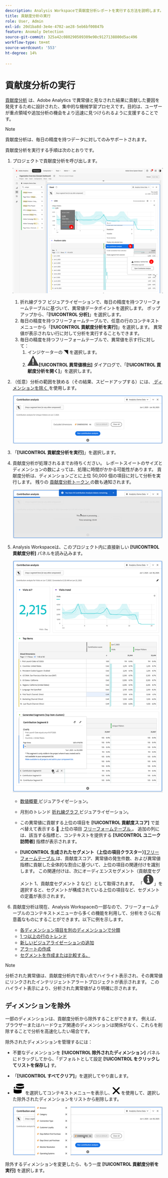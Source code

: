 ```yaml
---
description: Analysis Workspaceで貢献度分析レポートを実行する方法を説明します。
title: 貢献度分析の実行
role: User, Admin
exl-id: 20d1ba8d-3e4e-4702-ae28-5eb6bf00847b
feature: Anomaly Detection
source-git-commit: 325a42c080290509309e90c9127138800d5ac496
workflow-type: tm+mt
source-wordcount: '553'
ht-degree: 14%

---
```


# 貢献度分析の実行

[貢献度分析](/help/analyze/analysis-workspace/c-anomaly-detection/anomaly-detection.md#contribution-analysis) は、Adobe Analytics で異常値と見なされた結果に貢献した要因を発見するために設計された、集中的な機械学習プロセスです。目的は、ユーザーが重点領域や追加分析の機会をより迅速に見つけられるように支援することです。

>[!NOTE]
>
>貢献度分析は、毎日の精度を持つデータに対してのみサポートされます。

貢献度分析を実行する手順は次のとおりです。

1. プロジェクトで貢献度分析を呼び出します。

   ![ 貢献度分析の実行 ](assets/run-contribution-analysis.png)

   1. 折れ線グラフ ビジュアライゼーションで、毎日の精度を持つフリーフォームテーブルに基づいて、異常値データポイントを選択します。 ポップアップから、「**[!UICONTROL 分析]**」を選択します。
   1. 毎日の精度を持つフリーフォームテーブルで、任意の行のコンテキストメニューから「**[!UICONTROL 貢献度分析を実行]**」を選択します。 異常値が表示されない行に対して分析を実行することもできます。
   1. 毎日の精度を持つフリーフォームテーブルで、異常値を示す行に対して：
      1. インジケーターの ◥ を選択します。
      1. ![ アラート ](/help/assets/icons/Alert.svg)**[!UICONTROL 異常値検出]** ダイアログで、「**[!UICONTROL 貢献度分析を開く]**」を選択します。



1. （任意）分析の範囲を狭める（その結果、スピードアップする）には、[ ディメンションを除く ](#exclude-dimensions) を使用します。

   ![ ディメンションの貢献度分析からの除外 ](assets/excluding-dimensions.png)

1. 「**[!UICONTROL 貢献度分析を実行]**」を選択します。

1. 貢献度分析が処理されるまでお待ちください。 レポートスイートのサイズとディメンションの数によっては、処理に時間がかかる可能性があります。 貢献度分析は、ディメンションごとに上位 50,000 個の項目に対して分析を実行します。 残りの [ 貢献度分析トークン ](anomaly-detection.md#contribution-analysis-tokens) の数も通知されます。

   ![ 実行中の貢献度分析 ](assets/contribution-analysis-executing.png)

1. Analysis Workspaceは、このプロジェクト内に直接新しい **[!UICONTROL 貢献度分析]** パネルを読み込みます。

   ![ 貢献度分析パネル ](assets/contribution-analysis.png)

   * [ 数値概要 ](/help/analyze/analysis-workspace/visualizations/summary-number-change.md) ビジュアライゼーション。
   * 月別のトレンド [ 折れ線グラフ ](/help/analyze/analysis-workspace/visualizations/line.md) ビジュアライゼーション。
   * この異常値に貢献する上位の項目を **[!UICONTROL 貢献度スコア]** で並べ替えて表示する [&#128279;](/help/analyze/analysis-workspace/visualizations/freeform-table/freeform-table.md) 上位の項目 [ フリーフォームテーブル ](/help/analyze/analysis-workspace/c-anomaly-detection/anomaly-detection.md#contribution-analysis)。 追加の列には、該当する指標と、コンテキストを提供する **[!UICONTROL ユニーク訪問者]** 指標が表示されます。

   * **[!UICONTROL 生成されたセグメント（上位の項目クラスター）]**&#x200B;[ フリーフォームテーブル ](/help/analyze/analysis-workspace/visualizations/freeform-table/freeform-table.md) は、貢献度スコア、異常値の発生件数、および異常値指標に貢献した全体的な割合に基づいて、上位の項目の関連付けを識別します。 この関連付けは、次にオーディエンスセグメント（貢献度セグメント 1、貢献度セグメント 2 など）として取得されます。 「![ 情報 ](/help/assets/icons/Info.svg)」を選択すると、セグメントが構成されている上位の項目など、セグメントの定義が表示されます。


1. 貢献度分析は現在、Analysis Workspaceの一部なので、フリーフォームテーブルのコンテキストメニューから多くの機能を利用して、分析をさらに有意義なものにすることができます。以下に例を示します。

   * [ 各ディメンション項目を別のディメンションで分類 ](/help/analyze/analysis-workspace/components/dimensions/t-breakdown-fa.md)
   * [1 つ以上の行のトレンド ](/help/analyze/analysis-workspace/home.md#section_34930C967C104C2B9092BA8DCF2BF81A)
   * [ 新しいビジュアライゼーションの追加 ](/help/analyze/analysis-workspace/visualizations/freeform-analysis-visualizations.md)
   * [ アラートの作成 ](/help/components/alerts/alerts-overview.md)
   * [セグメントを作成または比較する。](/help/analyze/analysis-workspace/c-panels/c-segment-comparison/segment-comparison.md)

>[!NOTE]
>
>分析された異常値は、貢献度分析内で青い点でハイライト表示され、その異常値にリンクされたインテリジェントアラートプロジェクトが表示されます。 このハイライト表示により、分析された異常値がより明確に示されます。


## ディメンションを除外

一部のディメンションは、貢献度分析から除外することができます。 例えば、ブラウザーまたはハードウェア関連のディメンションは関係がなく、これらを削除することで分析を高速化したい場合です。

除外されたディメンションを管理するには：

* 不要なディメンションを **[!UICONTROL 除外されたディメンション]** パネルにドラッグしてから、「デフォルトとして設定 **[!UICONTROL をクリックしてリストを保存し]** す。

* 「**[!UICONTROL すべてクリア]**」を選択してやり直します。

* ![ ディメンション ](/help/assets/icons/Dimensions.svg) を選択してコンテキストメニューを表示し、![CrossSize400](/help/assets/icons/CrossSize400.svg) を使用して、選択した除外されたディメンションをリストから削除します。

  ![](assets/excluded-dimensions-list.png)

除外するディメンションを変更したら、もう一度 **[!UICONTROL 貢献度分析を実行]** を選択します。

